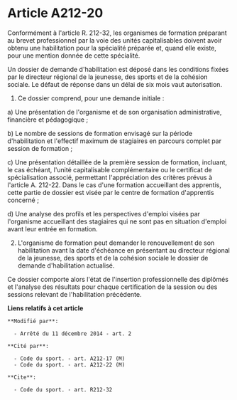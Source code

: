 # Article A212-20

Conformément à l'article R. 212-32, les organismes de formation préparant au brevet professionnel par la voie des unités
capitalisables doivent avoir obtenu une habilitation pour la spécialité préparée et, quand elle existe, pour une mention
donnée de cette spécialité. 

Un dossier de demande d'habilitation est déposé dans les conditions fixées par le directeur régional de la jeunesse, des
sports et de la cohésion sociale. Le défaut de réponse dans un délai de six mois vaut autorisation.

1. Ce dossier comprend, pour une demande initiale : 

a) Une présentation de l'organisme et de son organisation administrative, financière et pédagogique ; 

b) Le nombre de sessions de formation envisagé sur la période d'habilitation et l'effectif maximum de stagiaires en parcours
complet par session de formation ; 

c) Une présentation détaillée de la première session de formation, incluant, le cas échéant, l'unité capitalisable
complémentaire ou le certificat de spécialisation associé, permettant l'appréciation des critères prévus à l'article A.
212-22. Dans le cas d'une formation accueillant des apprentis, cette partie de dossier est visée par le centre de formation
d'apprentis concerné ; 

d) Une analyse des profils et les perspectives d'emploi visées par l'organisme accueillant des stagiaires qui ne sont pas en
situation d'emploi avant leur entrée en formation. 

2. L'organisme de formation peut demander le renouvellement de son habilitation avant la date d'échéance en présentant au
directeur régional de la jeunesse, des sports et de la cohésion sociale le dossier de demande d'habilitation actualisé. 

Ce dossier comporte alors l'état de l'insertion professionnelle des diplômés et l'analyse des résultats pour chaque
certification de la session ou des sessions relevant de l'habilitation précédente.

**Liens relatifs à cet article**

	**Modifié par**:

	  - Arrêté du 11 décembre 2014 - art. 2

	**Cité par**:

	  - Code du sport. - art. A212-17 (M)
	  - Code du sport. - art. A212-22 (M)

	**Cite**:

	  - Code du sport. - art. R212-32
